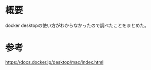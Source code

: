 # 概要
docker desktopの使い方がわからなかったので調べたことをまとめた。







# 参考
https://docs.docker.jp/desktop/mac/index.html



